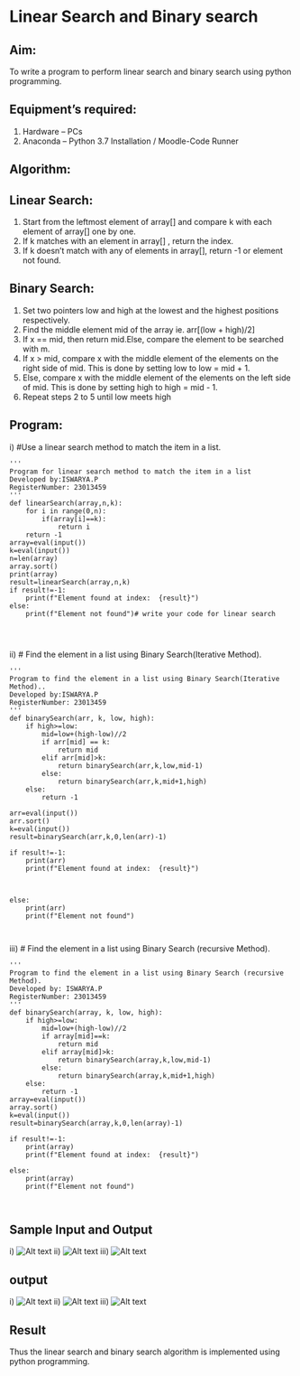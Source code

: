 # Linear Search and Binary search
## Aim:
To write a program to perform linear search and binary search using python programming.
## Equipment’s required:
1.	Hardware – PCs
2.	Anaconda – Python 3.7 Installation / Moodle-Code Runner
## Algorithm:
## Linear Search:
1.	Start from the leftmost element of array[] and compare k with each element of array[] one by one.
2.	If k matches with an element in array[] , return the index.
3.	If k doesn’t match with any of elements in array[], return -1 or element not found.
## Binary Search:
1.	Set two pointers low and high at the lowest and the highest positions respectively.
2.	Find the middle element mid of the array ie. arr[(low + high)/2]
3.	If x == mid, then return mid.Else, compare the element to be searched with m.
4.	If x > mid, compare x with the middle element of the elements on the right side of mid. This is done by setting low to low = mid + 1.
5.	Else, compare x with the middle element of the elements on the left side of mid. This is done by setting high to high = mid - 1.
6.	Repeat steps 2 to 5 until low meets high
## Program:
i)	#Use a linear search method to match the item in a list.
```
''' 
Program for linear search method to match the item in a list
Developed by:ISWARYA.P
RegisterNumber: 23013459
'''
def linearSearch(array,n,k):
    for i in range(0,n):
        if(array[i]==k):
            return i
    return -1
array=eval(input())
k=eval(input())
n=len(array)
array.sort()
print(array)
result=linearSearch(array,n,k)
if result!=-1:
    print(f"Element found at index:  {result}")
else:
    print(f"Element not found")# write your code for linear search
    



```
ii)	# Find the element in a list using Binary Search(Iterative Method).
```
''' 
Program to find the element in a list using Binary Search(Iterative Method)..
Developed by:ISWARYA.P
RegisterNumber: 23013459
'''
def binarySearch(arr, k, low, high):
    if high>=low:
        mid=low+(high-low)//2
        if arr[mid] == k:
            return mid
        elif arr[mid]>k:
            return binarySearch(arr,k,low,mid-1)
        else:
            return binarySearch(arr,k,mid+1,high)
    else:
        return -1
    
arr=eval(input())
arr.sort()
k=eval(input())
result=binarySearch(arr,k,0,len(arr)-1)

if result!=-1:
    print(arr)
    print(f"Element found at index:  {result}")
    
    
    
else:
    print(arr)
    print(f"Element not found")
    
    
```
iii)	# Find the element in a list using Binary Search (recursive Method).
```
''' 
Program to find the element in a list using Binary Search (recursive Method).
Developed by: ISWARYA.P
RegisterNumber: 23013459
'''
def binarySearch(array, k, low, high):
    if high>=low:
        mid=low+(high-low)//2
        if array[mid]==k:
            return mid
        elif array[mid]>k:
            return binarySearch(array,k,low,mid-1)
        else:
            return binarySearch(array,k,mid+1,high)
    else:
        return -1
array=eval(input())
array.sort()
k=eval(input())
result=binarySearch(array,k,0,len(array)-1)

if result!=-1:
    print(array)
    print(f"Element found at index:  {result}")
    
else:
    print(array)
    print(f"Element not found")
    
    
```
## Sample Input and Output
i)
![Alt text](<linear search sample-1.png>)
ii)
![Alt text](<iterative method-sample-1.png>)
iii)
![Alt text](<recursive method-sample-1.png>)


## output
i)
![Alt text](<linear search-1.png>)
ii)
![Alt text](<binary search-iterative-1.png>)
iii)
![Alt text](<binary search-recursive-1.png>)







## Result
Thus the linear search and binary search algorithm is implemented using python programming.